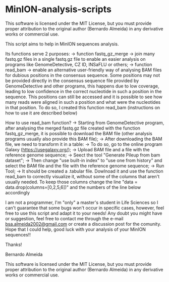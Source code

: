 # MinION-analysis-scripts
This software is licensed under the MIT License, but you must provide proper attribution to the original author (Bernardo Almeida) in any derivative works or commercial use.

This script aims to help in MinION sequences analysis.

Its functions serve 2 purposes:
    → function fastq_gz_merge → join many fastq.gz files in a single fastq.gz file to enable an easier analysis on programs like GenomeDetective, CZ ID, INSaFLU or others;
    → function read_bam → enable an alternative user-friendly way of analysing BAM files for dubious positions in the consensus sequence. Some positions may not be provided directly in the consensus sequence file provided by GenomeDetective and other programs, this happens due to low coverage, leading to low confidence in the correct nucleotide in such a position in the sequence. This positions can still be accessed and it is possible to see how many reads were aligned in such a position and what were the nucleotides in that position. To do so, I created this function read_bam (instructions on how to use it are described below)


How to use read_bam function?
    → Starting from GenomeDetective program, after analysing the merged fastq.gz file created with the function fastq_gz_merge, it is possible to download the BAM file (other analysis programs usually also provide this BAM file);
    → After downloading the BAM file, we need to transform it in a table:
        → To do so, go to the online program Galaxy (https://usegalaxy.org/);
        → Upload BAM file and a file with the reference genome sequence;
        → Seect the tool "Generate Pileup from bam dataset";
        → Then change "use built-in index" to "use one from history" and select the BAM file and the file with the reference genome sequence;
        → Run Tool;
    → It should be created a .tabular file. Dowlnoad it and use the function read_bam to correctly visualize it, without some of the columns that aren't usually needed. To keep those columns change the line "data = data.drop(columns=[0,2,5,6])" and the numbers of the line below accordingly

I am not a programmer, I'm "only" a master's student in Life Sciences so I can't guarantee that some bugs won't occur in specific cases, however, feel free to use this script and adapt it to your needs! Any doubt you might have or suggestion, feel free to contact me through the e-mail bsa.almeida2002@gmail.com or create a discussion post for the comunity.
Hope that I could help, good luck with your analysis of your MinION sequences!!

Thanks!

Bernardo Almeida

This software is licensed under the MIT License, but you must provide proper attribution to the original author (Bernardo Almeida) in any derivative works or commercial use.
